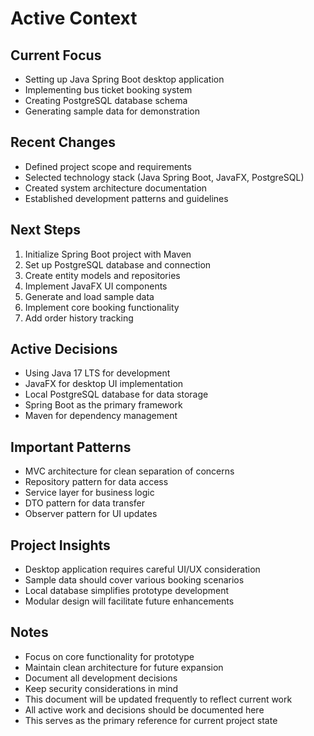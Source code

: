# Active Context

## Current Focus
- Setting up Java Spring Boot desktop application
- Implementing bus ticket booking system
- Creating PostgreSQL database schema
- Generating sample data for demonstration

## Recent Changes
- Defined project scope and requirements
- Selected technology stack (Java Spring Boot, JavaFX, PostgreSQL)
- Created system architecture documentation
- Established development patterns and guidelines

## Next Steps
1. Initialize Spring Boot project with Maven
2. Set up PostgreSQL database and connection
3. Create entity models and repositories
4. Implement JavaFX UI components
5. Generate and load sample data
6. Implement core booking functionality
7. Add order history tracking

## Active Decisions
- Using Java 17 LTS for development
- JavaFX for desktop UI implementation
- Local PostgreSQL database for data storage
- Spring Boot as the primary framework
- Maven for dependency management

## Important Patterns
- MVC architecture for clean separation of concerns
- Repository pattern for data access
- Service layer for business logic
- DTO pattern for data transfer
- Observer pattern for UI updates

## Project Insights
- Desktop application requires careful UI/UX consideration
- Sample data should cover various booking scenarios
- Local database simplifies prototype development
- Modular design will facilitate future enhancements

## Notes
- Focus on core functionality for prototype
- Maintain clean architecture for future expansion
- Document all development decisions
- Keep security considerations in mind
- This document will be updated frequently to reflect current work
- All active work and decisions should be documented here
- This serves as the primary reference for current project state 